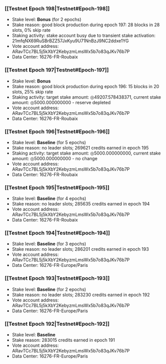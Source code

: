 ### [[Testnet Epoch 198|Testnet#Epoch-198]]
* Stake level: **Bonus** (for 2 epochs)
* Stake reason: good block production during epoch 197: 28 blocks in 28 slots, 0% skip rate
* Staking activity: stake account busy due to transient stake activation: 21mfqNX69RuSBrBZZ57JxKyu9U71NnBzJ9NC2ddxe1YG
* Vote account address: ARavTCc7BL5j5kXbY2KebyzmLmsWx5b7o83qJKv76b7P
* Data Center: 16276-FR-Roubaix
### [[Testnet Epoch 197|Testnet#Epoch-197]]
* Stake level: **Bonus**
* Stake reason: good block production during epoch 196: 15 blocks in 20 slots, 25% skip rate
* Staking activity: target stake amount: ◎49207.578438371, current stake amount: ◎5000.000000000 - reserve depleted
* Vote account address: ARavTCc7BL5j5kXbY2KebyzmLmsWx5b7o83qJKv76b7P
* Data Center: 16276-FR-Roubaix
### [[Testnet Epoch 196|Testnet#Epoch-196]]
* Stake level: **Baseline** (for 5 epochs)
* Stake reason: no leader slots; 269621 credits earned in epoch 195
* Staking activity: target stake amount: ◎5000.000000000, current stake amount: ◎5000.000000000 - no change
* Vote account address: ARavTCc7BL5j5kXbY2KebyzmLmsWx5b7o83qJKv76b7P
* Data Center: 16276-FR-Roubaix
### [[Testnet Epoch 195|Testnet#Epoch-195]]
* Stake level: **Baseline** (for 4 epochs)
* Stake reason: no leader slots; 285635 credits earned in epoch 194
* Vote account address: ARavTCc7BL5j5kXbY2KebyzmLmsWx5b7o83qJKv76b7P
* Data Center: 16276-FR-Roubaix
### [[Testnet Epoch 194|Testnet#Epoch-194]]
* Stake level: **Baseline** (for 3 epochs)
* Stake reason: no leader slots; 286201 credits earned in epoch 193
* Vote account address: ARavTCc7BL5j5kXbY2KebyzmLmsWx5b7o83qJKv76b7P
* Data Center: 16276-FR-Europe/Paris
### [[Testnet Epoch 193|Testnet#Epoch-193]]
* Stake level: **Baseline** (for 2 epochs)
* Stake reason: no leader slots; 283230 credits earned in epoch 192
* Vote account address: ARavTCc7BL5j5kXbY2KebyzmLmsWx5b7o83qJKv76b7P
* Data Center: 16276-FR-Europe/Paris
### [[Testnet Epoch 192|Testnet#Epoch-192]]
* Stake level: **Baseline**
* Stake reason: 283015 credits earned in epoch 191
* Vote account address: ARavTCc7BL5j5kXbY2KebyzmLmsWx5b7o83qJKv76b7P
* Data Center: 16276-FR-Europe/Paris